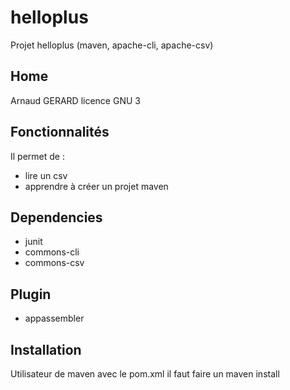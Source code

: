 # helloplus
Projet helloplus (maven, apache-cli, apache-csv)

## Home
Arnaud GERARD
licence GNU 3

## Fonctionnalités
Il permet de :
* lire un csv
* apprendre à créer un projet maven

## Dependencies
* junit
* commons-cli
* commons-csv

## Plugin
* appassembler

## Installation
Utilisateur de maven avec le pom.xml
il faut faire un maven install
